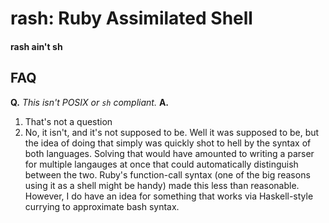 # rash: Ruby Assimilated Shell
#### rash ain't sh

## FAQ

**Q.** *This isn't POSIX or `sh` compliant.*
**A.**
1. That's not a question
2. No, it isn't, and it's not supposed to be. Well it was supposed to be, but the idea of doing that 
simply was quickly shot to hell by the syntax of both languages. Solving that would have amounted 
to writing a parser for multiple langauges at once that could automatically distinguish between the 
two. Ruby's function-call syntax (one of the big reasons using it as a shell might be handy) made this 
less than reasonable. However, I do have an idea for something that works via Haskell-style currying 
to approximate bash syntax.


<!--
TODO:
cd - maintain cwd
trap - Signal.trap
    - Maybe signals
eval - builtin, kind of
exec - Kernel#exec
exit - exit
    - logout - exit
pwd - print cwd
readonly - variable array type
times 
    - prints times
umask - maintain default permissions
alias - already built in
    - builtin
    - unalias - remove_method
caller
command
echo - puts
enable
help
mapfile
    - readarray
printf - printf
read 
source - eval
type

### Complex
option parser - OptionParser.parse(args)
    - shift
hash
`test` options
declare
ulimit
set
    - unset
accept '-' and double dash

job control
history
completion

-->

<!--
### Design decisions
explicitly ignoring directory stack (pushd, popd, dirs)

-->
